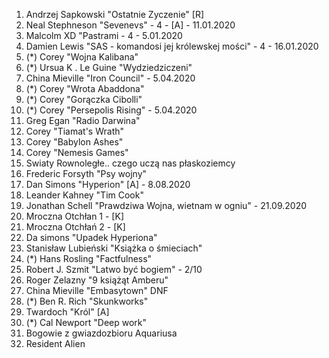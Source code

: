 1. Andrzej Sapkowski "Ostatnie Zyczenie" [R]
2. Neal Stephneson "Sevenevs" - 4 - [A] - 11.01.2020
3. Malcolm XD "Pastrami - 4 - 5.01.2020
4. Damien Lewis "SAS - komandosi jej królewskej mości" - 4 - 16.01.2020
5. (*) Corey "Wojna Kalibana"
6. (*) Ursua K . Le Guine "Wydziedziczeni"
7. China Mieville "Iron Council" - 5.04.2020
8. (*) Corey "Wrota Abaddona"
9. (*) Corey "Gorączka Cibolli"
10. (*) Corey "Persepolis Rising" - 5.04.2020
11. Greg Egan "Radio Darwina"
12. Corey "Tiamat's Wrath"
13. Corey "Babylon Ashes"
14. Corey "Nemesis Games"
15. Swiaty Rownoległe.. czego uczą nas płaskoziemcy
16. Frederic Forsyth "Psy wojny"
17. Dan Simons "Hyperion" [A] - 8.08.2020
18. Leander Kahney "Tim Cook"
19. Jonathan Schell "Prawdziwa Wojna, wietnam w ogniu" - 21.09.2020
20. Mroczna Otchłan 1 - [K]
21. Mroczna Otchłań 2 - [K]
22. Da simons "Upadek Hyperiona"
23. Stanisław Lubieński "Książka o śmieciach"
24. (*) Hans Rosling "Factfulness"
25. Robert J. Szmit "Latwo być bogiem" - 2/10
26. Roger Zelazny "9 książąt Amberu" 
27. China Mieville "Embasytown" DNF
28. (*) Ben R. Rich "Skunkworks"
29. Twardoch "Król" [A]
30. (*) Cal Newport "Deep work"
31. Bogowie z gwiazdozbioru Aquariusa
32. Resident Alien

